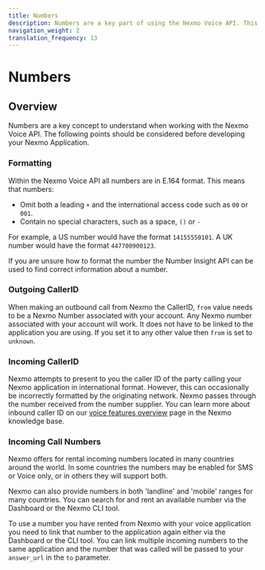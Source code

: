 ```yaml
---
title: Numbers
description: Numbers are a key part of using the Nexmo Voice API. This guide covers number formatting, outgoing caller IDs and incoming call numbers.
navigation_weight: 2
translation_frequency: 13
---
```


# Numbers

## Overview

Numbers are a key concept to understand when working with the Nexmo Voice API. The following points should be considered before developing your Nexmo Application.

### Formatting

Within the Nexmo Voice API all numbers are in E.164 format. This means that numbers:

* Omit both a leading `+` and the international access code such as `00` or `001`. 
* Contain no special characters, such as a space, `()` or `-`

For example, a US number would have the format `14155550101`. A UK number would have the format `447700900123`. 

If you are unsure how to format the number the Number Insight API can be used to find correct information about a number.

### Outgoing CallerID

When making an outbound call from Nexmo the CallerID, `from` value needs to be a Nexmo Number associated with your account. Any Nexmo number associated with your account will work. It does not have to be linked to the application you are using. If you set it to any other value then `from` is set to `unknown`.


### Incoming CallerID

Nexmo attempts to present to you the caller ID of the party calling your Nexmo application in international format. However, this can occasionally be incorrectly formatted by the originating network. Nexmo passes through the number received from the number supplier. You can learn more about inbound caller ID on our [voice features overview](https://help.nexmo.com/hc/en-us/articles/115011761808) page in the Nexmo knowledge base.


### Incoming Call Numbers 

Nexmo offers for rental incoming numbers located in many countries around the world. In some countries the numbers may be enabled for SMS or Voice only, or in others they will support both.

Nexmo can also provide numbers in both 'landline' and 'mobile' ranges for many countries. You can search for and rent an available number via the Dashboard or the Nexmo CLI tool. 

To use a number you have rented from Nexmo with your voice application you need to link that number to the application again either via the Dashboard or the CLI tool. You can link multiple incoming numbers to the same application and the number that was called will be passed to your `answer_url` in the `to` parameter.

